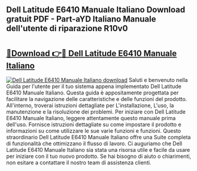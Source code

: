 ## Dell Latitude E6410 Manuale Italiano Download gratuit PDF - Part-aYD Italiano Manuale dell'utente di riparazione R10v0

# <h2><a href="http://df9zuml.blite.top/?on=Dell+Latitude+E6410+Manuale+Italiano">🔗Download 👉🔴 Dell Latitude E6410 Manuale Italiano</a></h2>

[![Dell Latitude E6410 Manuale Italiano download](https://i.imgur.com/lujVjoI.png)](http://df9zuml.blite.top/?on=Dell+Latitude+E6410+Manuale+Italiano)
Saluti e benvenuto nella Guida per l'utente per il tuo sistema appena implementato Dell Latitude E6410 Manuale Italiano. Questa guida è appositamente progettata per facilitare la navigazione delle caratteristiche e delle funzioni del prodotto. All'interno, troverai istruzioni dettagliate per L'installazione, L'uso, la manutenzione e la risoluzione dei problemi. Per iniziare con Dell Latitude E6410 Manuale Italiano, leggere attentamente questo manuale prima dell'uso. Fornisce istruzioni dettagliate su come impostare il prodotto e informazioni su come utilizzare le sue varie funzioni e funzioni. Questo straordinario Dell Latitude E6410 Manuale Italiano offre una Suite completa di funzionalità che ottimizzano il flusso di lavoro. Ci auguriamo che Dell Latitude E6410 Manuale Italiano sia stata una risorsa utile e facile da usare per iniziare con il tuo nuovo prodotto. Se hai bisogno di aiuto o chiarimenti, non esitare a contattare il nostro team di assistenza clienti.
